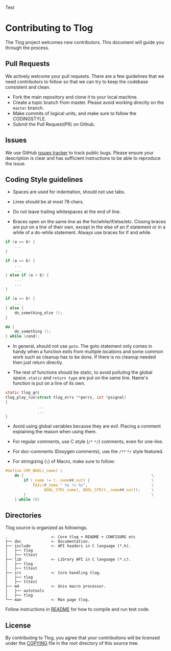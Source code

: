 Test
# Contributing to Tlog
The Tlog project welcomes new contributors. This document will guide you through the process.

## Pull Requests
We actively welcome your pull requests. There are a few guidelines that we need
contributors to follow so that we can try to keep the codebase consistent and clean.

* Fork the main repository and clone it to your local machine.
* Create a topic branch from master. Please avoid working directly on the ```master``` branch.
* Make commits of logical units, and make sure to follow the CODINGSTYLE.
* Submit the Pull Request(PR) on Github.

## Issues
We use GitHub [issues tracker](https://github.com/Scribery/tlog/issues) to track public bugs.
Please ensure your description is clear and has sufficient instructions to be able to reproduce the issue.

## Coding Style guidelines

* Spaces are used for indentation, should not use tabs.

* Lines should be at most 78 chars.

* Do not leave trailing whitespaces at the end of line.

* Braces open on the same line as the for/while/if/else/etc. Closing
  braces are put on a line of their own, except in the else of an if statement
  or in a while of a do-while statement. Always use braces for if and while.

```c
if (a == b) {
  	...
}

if (a == b) {
    ...
    ...
} else if (a > b) {
    ...
    ...
}

if (a == b) {
  	...
} else {
  	do_something_else ();
}

do {
    do_something ();
} while (cond);

```

* In general, should not use `goto`. The goto statement only comes in handy when a
  function exits from multiple locations and some common work such as cleanup
  has to be done. If there is no cleanup needed then just return directly.

* The rest of functions should be static, to avoid polluting the global space.
  `static` and `return type` are put on the same line. Name's function is put on a
  line of its own.

```c
static tlog_grc
tlog_play_run(struct tlog_errs **perrs, int *psignal)
{
              ...
              ...
}
```

* Avoid using global variables because they are evil. Placing a comment explaining the reason
  when using them.

* For regular comments, use C style (`/*` `*/`) comments, even for one-line.

* For doc-comments (Doxygen comments), use the `/**` `*/` style featured.

* For stringizing (`\`) of Macro, make sure to follow:

```c
#define CMP_BOOL(_name) \
    do {                                                        \
        if (_name != t._name##_out) {                           \
            FAIL(#_name " %s != %s",                            \
                 BOOL_STR(_name), BOOL_STR(t._name##_out));     \
        }                                                       \
    } while (0)
```

## Directories
Tlog source is organized as followings.

```
.                   <- Core tlog + README + CONFIGURE etc
├── doc             <- Documentation.
├── include         <- API headers in C language (*.h).
│   ├── tlog
│   ├── tltest
├── lib             <- Library API in C language (*.c).
│   ├── tlog
│   ├── tltest
├── src             <- Core handling tlog.
│   ├── tlog
│   ├── tltest
├── m4              <- Unix macro processor.
│   ├── autotools
│   ├── tlog
└── man             <- Man page tlog.
```

Follow instructions in [README](README.md) for how to compile and run test code.

## License
By contributing to Tlog, you agree that your contributions will be licensed
under the [COPYING](COPYING) file in the root directory of this source tree.
